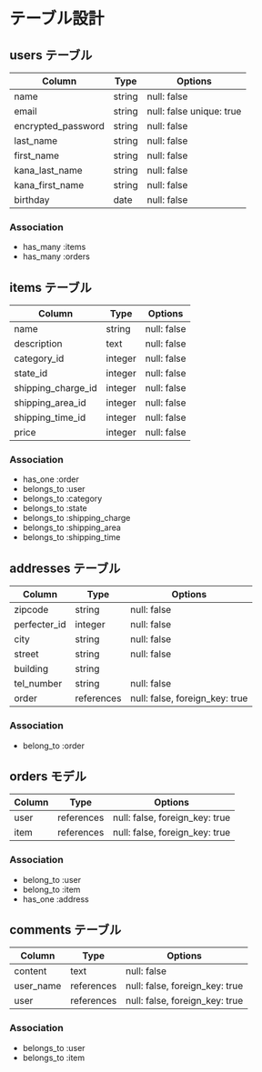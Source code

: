 # テーブル設計

## users テーブル

| Column             | Type   | Options     |
| ------------------ | ------ | ----------- |
| name               | string | null: false |
| email              | string | null: false unique: true|
| encrypted_password | string | null: false |
| last_name          | string | null: false |
| first_name         | string | null: false |
| kana_last_name     | string | null: false |
| kana_first_name    | string | null: false |
| birthday           | date   | null: false |

### Association

- has_many :items
- has_many :orders

## items テーブル

| Column              | Type       | Options     |
| ------------------  | ------     | ----------- |
| name                | string     | null: false |
| description         | text       | null: false |
| category_id         | integer    | null: false |
| state_id            | integer    | null: false |
| shipping_charge_id  | integer    | null: false |
| shipping_area_id    | integer    | null: false |
| shipping_time_id    | integer    | null: false |
| price               | integer    | null: false |

### Association


- has_one :order
- belongs_to :user
- belongs_to :category
- belongs_to :state
- belongs_to :shipping_charge
- belongs_to :shipping_area
- belongs_to :shipping_time



## addresses テーブル

| Column              | Type       | Options     |
| ------------------  | ------     | ----------- |
| zipcode             | string     | null: false |
| perfecter_id        | integer    | null: false |
| city                | string     | null: false |
| street              | string     | null: false |
| building            | string     |             |
| tel_number          | string     | null: false |
| order               | references | null: false, foreign_key: true |

### Association
- belong_to :order

## orders モデル

| Column    | Type       | Options     |
| ----------| -----------| ------------|
| user      | references | null: false, foreign_key: true |
| item      | references | null: false, foreign_key: true |


### Association
- belong_to :user
- belong_to :item
- has_one   :address


## comments テーブル

| Column    | Type       | Options     |
| ----------| -----------| ------------|
| content   | text       | null: false |
| user_name | references | null: false, foreign_key: true |
| user      | references | null: false, foreign_key: true |

### Association

- belongs_to :user
- belongs_to :item